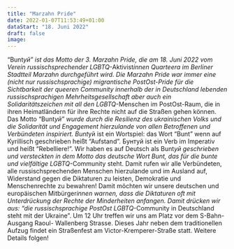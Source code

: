 ```yaml
---
title: "Marzahn Pride"
date: 2022-01-07T11:53:49+01:00
dataStart: "18. Juni 2022"
draft: false
image:
---
```


“Bunt*уй” ist das Motto der 3. Marzahn Pride, die am 18. Juni 2022 vom Verein russischsprechender LGBTQ*-Aktivist*innen Quarteera im Berliner Stadtteil Marzahn durchgeführt wird.
Die Marzahn Pride war immer eine (nicht nur russischsprachige) migrantische PostOst-Pride für die Sichtbarkeit der queeren Community innerhalb der in Deutschland lebenden russischsprachigen Mehrheitsgesellschaft aber auch ein Solidaritätszeichen mit all den LGBTQ*-Menschen im PostOst-Raum, die in ihren Heimatländern für ihre Rechte nicht auf die Straßen gehen können.
Das Motto “Bunt*уй” wurde durch die Resilienz des ukrainischen Volks und die Solidarität und Engagement hierzulande von allen Betroffenen und Verbündeten inspiriert. Bunt*уй ist ein Wortspiel: das Wort “Bunt” wenn auf Kyrillisch geschrieben heißt “Aufstand”. Бунтуй ist ein Verb im Imperativ und heißt “Rebelliere!”. Wir haben es auf Deutsch als Bunt*уй geschrieben und versteckten in dem Motto das deutsche Wort Bunt, das für die bunte und vielfältige LGBTQ*-Community steht.
Damit rufen wir alle Verbündeten, alle russischsprechenden Menschen hierzulande und im Ausland auf, Widerstand gegen die Diktaturen zu leisten, Demokratie und Menschenrechte zu bewahren! Damit möchten wir unsere deutschen und europäischen Mitbürger*innen warnen, dass die Diktaturen oft mit Unterdrückung der Rechte der Minderheiten anfangen.
Damit drücken wir aus: “die russischsprachige PostOst LGBTQ*-Community in Deutschland steht mit der Ukraine”.
Um 12 Uhr treffen wir uns am Platz vor dem S-Bahn-Ausgang Raoul-
Wallenberg Strasse.
Dieses Jahr neben dem traditionellen Aufzug findet ein Straßenfest am Victor-Kremperer-Straße statt.
Weitere Details folgen!
